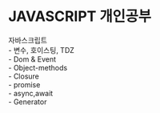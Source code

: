 # JAVASCRIPT 개인공부

<div>
    자바스크립트 <br />
    - 변수, 호이스팅, TDZ<br />
    - Dom & Event<br />
    - Object-methods<br />
    - Closure<br />
    - promise<br />
    - async,await<br />
    - Generator<br />
</div>
